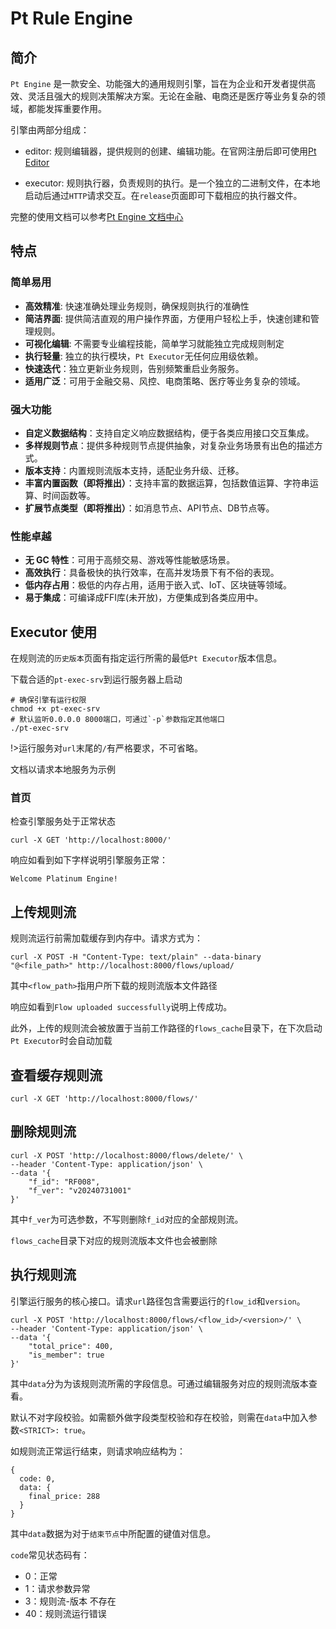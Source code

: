 # Pt Rule Engine

## 简介
`Pt Engine` 是一款安全、功能强大的通用规则引擎，旨在为企业和开发者提供高效、灵活且强大的规则决策解决方案。无论在金融、电商还是医疗等业务复杂的领域，都能发挥重要作用。

引擎由两部分组成：

- editor: 规则编辑器，提供规则的创建、编辑功能。在官网注册后即可使用[Pt Editor](https://www.pt-engine.com/editor/)

- executor: 规则执行器，负责规则的执行。是一个独立的二进制文件，在本地启动后通过`HTTP`请求交互。在`release`页面即可下载相应的执行器文件。

完整的使用文档可以参考[Pt Engine 文档中心](https://www.pt-engine.com/doc/index.html)

## 特点

### 简单易用
- **高效精准**: 快速准确处理业务规则，确保规则执行的准确性
- **简洁界面**: 提供简洁直观的用户操作界面，方便用户轻松上手，快速创建和管理规则。
- **可视化编辑**: 不需要专业编程技能，简单学习就能独立完成规则制定
- **执行轻量**: 独立的执行模块，`Pt Executor`无任何应用级依赖。
- **快速迭代**：独立更新业务规则，告别频繁重启业务服务。
- **适用广泛**：可用于金融交易、风控、电商策略、医疗等业务复杂的领域。


### 强大功能
- **自定义数据结构**：支持自定义响应数据结构，便于各类应用接口交互集成。
- **多样规则节点**：提供多种规则节点提供抽象，对复杂业务场景有出色的描述方式。
- **版本支持**：内置规则流版本支持，适配业务升级、迁移。
- **丰富内置函数（即将推出）**：支持丰富的数据运算，包括数值运算、字符串运算、时间函数等。
- **扩展节点类型（即将推出）**：如消息节点、API节点、DB节点等。

### 性能卓越
- **无 GC 特性**：可用于高频交易、游戏等性能敏感场景。
- **高效执行**：具备极快的执行效率，在高并发场景下有不俗的表现。
- **低内存占用**：极低的内存占用，适用于嵌入式、IoT、区块链等领域。
- **易于集成**：可编译成FFI库(未开放)，方便集成到各类应用中。

## Executor 使用

在规则流的`历史版本`页面有指定运行所需的最低`Pt Executor`版本信息。

下载合适的`pt-exec-srv`到运行服务器上启动

```shell
# 确保引擎有运行权限
chmod +x pt-exec-srv
# 默认监听0.0.0.0 8000端口，可通过`-p`参数指定其他端口
./pt-exec-srv
```

!>运行服务对`url`末尾的`/`有严格要求，不可省略。

文档以请求本地服务为示例

### 首页
检查引擎服务处于正常状态

```
curl -X GET 'http://localhost:8000/'
```

响应如看到如下字样说明引擎服务正常：

```
Welcome Platinum Engine!
```

## 上传规则流
规则流运行前需加载缓存到内存中。请求方式为：

```
curl -X POST -H "Content-Type: text/plain" --data-binary "@<file_path>" http://localhost:8000/flows/upload/
```

其中`<flow_path>`指用户所下载的规则流版本文件路径

响应如看到`Flow uploaded successfully`说明上传成功。

此外，上传的规则流会被放置于当前工作路径的`flows_cache`目录下，在下次启动`Pt Executor`时会自动加载


## 查看缓存规则流
```
curl -X GET 'http://localhost:8000/flows/'
```


## 删除规则流
```
curl -X POST 'http://localhost:8000/flows/delete/' \
--header 'Content-Type: application/json' \
--data '{
    "f_id": "RF008",
    "f_ver": "v20240731001"
}'
```

其中`f_ver`为可选参数，不写则删除`f_id`对应的全部规则流。

`flows_cache`目录下对应的规则流版本文件也会被删除



## 执行规则流
引擎运行服务的核心接口。请求`url`路径包含需要运行的`flow_id`和`version`。

```
curl -X POST 'http://localhost:8000/flows/<flow_id>/<version>/' \
--header 'Content-Type: application/json' \
--data '{
    "total_price": 400,
    "is_member": true
}'
```

其中`data`分为为该规则流所需的字段信息。可通过编辑服务对应的规则流版本查看。

默认不对字段校验。如需额外做字段类型校验和存在校验，则需在`data`中加入参数`<STRICT>: true`。

如规则流正常运行结束，则请求响应结构为：

```
{
  code: 0,
  data: {
    final_price: 288
  }
}

```

其中`data`数据为对于`结束节点`中所配置的键值对信息。

`code`常见状态码有：

+ 0：正常
+ 1：请求参数异常
+ 3：规则流-版本 不存在
+ 40：规则流运行错误
